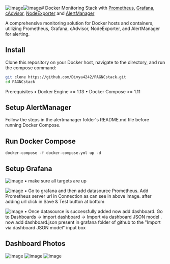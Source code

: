 ![image](https://github.com/Divya4242/PAGNCstack/assets/113757574/aabff68a-b719-49a6-940f-16ed78f967c5)![image](https://github.com/Divya4242/PAGNCstack/assets/113757574/32ee5a1c-d980-4a4e-b51e-661eb2f78508)# Docker Monitoring Stack with [Prometheus](https://prometheus.io/), [Grafana](http://grafana.org/), [cAdvisor](https://github.com/google/cadvisor), [NodeExporter](https://github.com/prometheus/node_exporter) and [AlertManager](https://prometheus.io/docs/alerting/latest/alertmanager/)

A comprehensive monitoring solution for Docker hosts and containers, utilizing Prometheus, Grafana, cAdvisor, NodeExporter, and AlertManager for alerting.

## Install

Clone this repository on your Docker host, navigate to the directory, and run the compose command:

```bash
git clone https://github.com/Divya4242/PAGNCstack.git
cd PAGNCstack
```
Prerequisites
• Docker Engine >= 1.13
• Docker Compose >= 1.11

## Setup AlertManager
Follow the steps in the alertmanager folder's README.md file before running Docker Compose.

## Run Docker Compose
```
docker-compose -f docker-compose.yml up -d
```
## Setup Grafana
![image](https://github.com/Divya4242/PAGNCstack/assets/113757574/26c2b9d7-2838-4fb4-8b24-a72f92146074)
• make sure all targets are up

![image](https://github.com/Divya4242/PAGNCstack/assets/113757574/d8c63e07-b355-4fdd-8bd2-350be396cd04)
• Go to grafana and then add datasource Prometheus. Add Prometheus server url in Connection as can see in above image. after adding url click in Save & Test button at bottom

![image](https://github.com/Divya4242/PAGNCstack/assets/113757574/33ddecf2-b32b-4b45-834a-d6b7864c4595)
• Once datasource is successfully added now add dashboard. Go to Dashboards -> import dashboard -> Import via dashboard JSON model . now add dashboard.json present in grafana folder of github to the "Import via dashboard JSON model" input box

## Dashboard Photos
![image](https://github.com/Divya4242/PAGNCstack/assets/113757574/abe4ecf6-26f0-46e6-ba11-3f9d82a99eba)
![image](https://github.com/Divya4242/PAGNCstack/assets/113757574/27817fe7-a7d7-488a-b367-b86cee0493d6)
![image](https://github.com/Divya4242/PAGNCstack/assets/113757574/88399da5-959a-40cf-bffd-237bfa4ddf77)







